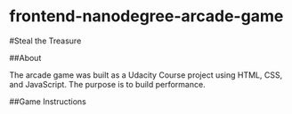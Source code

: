 frontend-nanodegree-arcade-game
===============================

#Steal the Treasure

##About

The arcade game was built as a Udacity Course project using HTML, CSS, and JavaScript. The purpose is to build performance.


##Game Instructions